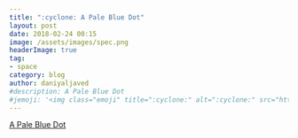 ```yaml
---
title: ":cyclone: A Pale Blue Dot"
layout: post
date: 2018-02-24 00:15
image: /assets/images/spec.png
headerImage: true
tag:
- space
category: blog
author: daniyaljaved
#description: A Pale Blue Dot
#jemoji: '<img class="emoji" title=":cyclone:" alt=":cyclone:" src="https://assets-cdn.github.com/images/icons/emoji/unicode/1f300.png" height="20" width="20" align="absmiddle">'
---
```


<a href="http://www.planetary.org/explore/space-topics/earth/pale-blue-dot.html">A Pale Blue Dot</a>
